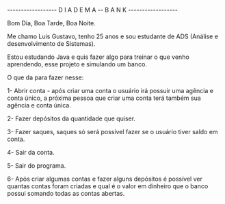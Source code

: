 ------------------  D I A D E M A -- B A N K ------------------

Bom Dia, Boa Tarde, Boa Noite.

Me chamo Luis Gustavo, tenho 25 anos e sou estudante de ADS (Análise e desenvolvimento de Sistemas).

Estou estudando Java e quis fazer algo para treinar o que venho aprendendo, esse projeto e simulando um banco.

O que da para fazer nesse:

1- Abrir conta - após criar uma conta o usuário irá possuir uma agência e conta único, a próxima pessoa que criar uma conta terá também sua agência e conta única.

2- Fazer depósitos da quantidade que quiser.

3- Fazer saques, saques só será possível fazer se o usuário tiver saldo em conta.

4- Sair da conta.

5- Sair do programa.

6- Após criar algumas contas e fazer alguns depósitos é possível ver quantas contas foram criadas e qual é o valor em dinheiro que o banco possui somando todas as contas abertas.